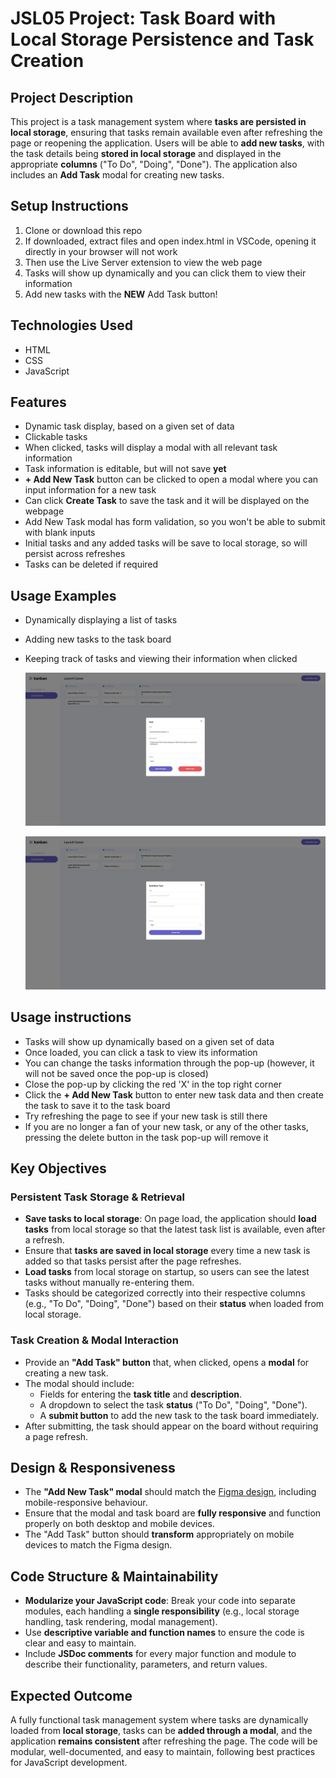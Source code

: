 # JSL05 Project: Task Board with Local Storage Persistence and Task Creation

## Project Description

This project is a task management system where **tasks are persisted in local storage**, ensuring that tasks remain available even after refreshing the page or reopening the application. Users will be able to **add new tasks**, with the task details being **stored in local storage** and displayed in the appropriate **columns** ("To Do", "Doing", "Done"). The application also includes an **Add Task** modal for creating new tasks.

## Setup Instructions

1. Clone or download this repo
2. If downloaded, extract files and open index.html in VSCode, opening it directly in your browser will not work
3. Then use the Live Server extension to view the web page
4. Tasks will show up dynamically and you can click them to view their information
5. Add new tasks with the **NEW** Add Task button!

## Technologies Used

- HTML
- CSS
- JavaScript

## Features

- Dynamic task display, based on a given set of data
- Clickable tasks
- When clicked, tasks will display a modal with all relevant task information
- Task information is editable, but will not save **yet**
- **+ Add New Task** button can be clicked to open a modal where you can input information for a new task
- Can click **Create Task** to save the task and it will be displayed on the webpage
- Add New Task modal has form validation, so you won't be able to submit with blank inputs
- Initial tasks and any added tasks will be save to local storage, so will persist across refreshes
- Tasks can be deleted if required

## Usage Examples

- Dynamically displaying a list of tasks
- Adding new tasks to the task board
- Keeping track of tasks and viewing their information when clicked

  ![Example 01](./images/JSL05-example-01.jpg)

  ![Example 02](./images/JSL05-example-02.jpg)

## Usage instructions

- Tasks will show up dynamically based on a given set of data
- Once loaded, you can click a task to view its information
- You can change the tasks information through the pop-up (however, it will not be saved once the pop-up is closed)
- Close the pop-up by clicking the red 'X' in the top right corner
- Click the **+ Add New Task** button to enter new task data and then create the task to save it to the task board
- Try refreshing the page to see if your new task is still there
- If you are no longer a fan of your new task, or any of the other tasks, pressing the delete button in the task pop-up will remove it

## Key Objectives

### Persistent Task Storage & Retrieval

- **Save tasks to local storage**: On page load, the application should **load tasks** from local storage so that the latest task list is available, even after a refresh.
- Ensure that **tasks are saved in local storage** every time a new task is added so that tasks persist after the page refreshes.
- **Load tasks** from local storage on startup, so users can see the latest tasks without manually re-entering them.
- Tasks should be categorized correctly into their respective columns (e.g., "To Do", "Doing", "Done") based on their **status** when loaded from local storage.

### Task Creation & Modal Interaction

- Provide an **"Add Task" button** that, when clicked, opens a **modal** for creating a new task.
- The modal should include:
  - Fields for entering the **task title** and **description**.
  - A dropdown to select the task **status** ("To Do", "Doing", "Done").
  - A **submit button** to add the new task to the task board immediately.
- After submitting, the task should appear on the board without requiring a page refresh.

## Design & Responsiveness

- The **"Add New Task" modal** should match the [Figma design](https://www.figma.com/design/y7bFCUYL5ZHfPeojACBXg2/Challenges-%7C-JSL?node-id=0-1&p=f&t=NNqgDPlU1PNLLh8i-0), including mobile-responsive behaviour.
- Ensure that the modal and task board are **fully responsive** and function properly on both desktop and mobile devices.
- The "Add Task" button should **transform** appropriately on mobile devices to match the Figma design.

## Code Structure & Maintainability

- **Modularize your JavaScript code**: Break your code into separate modules, each handling a **single responsibility** (e.g., local storage handling, task rendering, modal management).
- Use **descriptive variable and function names** to ensure the code is clear and easy to maintain.
- Include **JSDoc comments** for every major function and module to describe their functionality, parameters, and return values.

## Expected Outcome

A fully functional task management system where tasks are dynamically loaded from **local storage**, tasks can be **added through a modal**, and the application **remains consistent** after refreshing the page. The code will be modular, well-documented, and easy to maintain, following best practices for JavaScript development.
